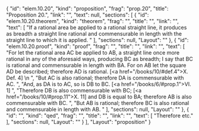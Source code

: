 {
  "id": "elem.10.20",
  "kind": "proposition",
  "frag": "prop.20",
  "title": "Proposition 20.",
  "link": "",
  "text": null,
  "sections": [
    {
      "id": "elem.10.20.theorem",
      "kind": "theorem",
      "frag": "",
      "title": "",
      "link": "",
      "text": [
        "If a rational area be applied to a rational straight line, it produces as breadth a straight line rational and commensurable in length with the straight line to which it is applied. "
      ],
      "sections": null,
      "Layout": ""
    },
    {
      "id": "elem.10.20.proof",
      "kind": "proof",
      "frag": "",
      "title": "",
      "link": "",
      "text": [
        "For let the rational area AC be applied to AB, a straight line once more rational in any of the aforesaid ways, producing BC as breadth; I say that BC is rational and commensurable in length with BA. For on AB let the square AD be described; therefore AD is rational. [<a href=\"/books/10/#def.4\">X. Def. 4</a>] \n      ",
        "But AC is also rational; therefore DA is commensurable with AC. ",
        "And, as DA is to AC, so is DB to BC. [<a href=\"/books/6/#prop.1\">VI. 1</a>] ",
        "Therefore DB is also commensurable with BC; [<a href=\"/books/10/#prop.11\">X. 11</a>] and DB is equal to BA; therefore AB is also commensurable with BC. ",
        "But AB is rational; therefore BC is also rational and commensurable in length with AB. "
      ],
      "sections": null,
      "Layout": ""
    },
    {
      "id": "",
      "kind": "qed",
      "frag": "",
      "title": "",
      "link": "",
      "text": [
        "Therefore etc."
      ],
      "sections": null,
      "Layout": ""
    }
  ],
  "Layout": "proposition"
}

